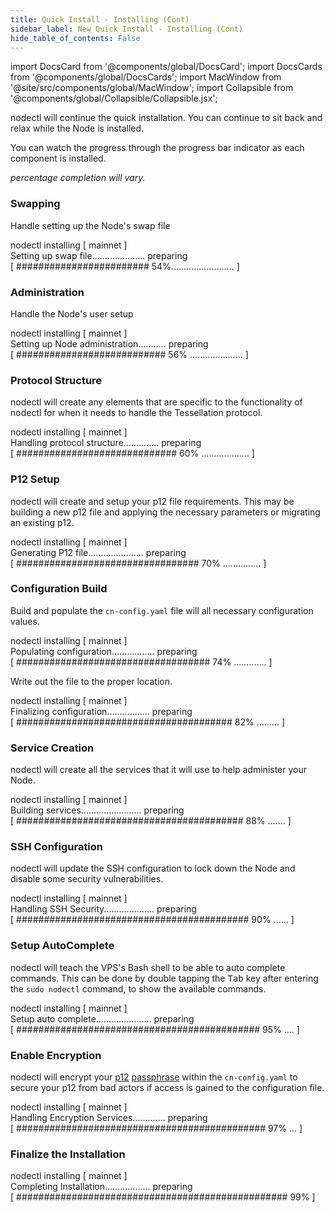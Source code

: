 ```yaml
---
title: Quick Install - Installing (Cont)
sidebar_label: New Quick Install - Installing (Cont)
hide_table_of_contents: False
---
```

<intro-end />

import DocsCard from '@components/global/DocsCard';
import DocsCards from '@components/global/DocsCards';
import MacWindow from '@site/src/components/global/MacWindow';
import Collapsible from '@components/global/Collapsible/Collapsible.jsx';

<head>
  <title>MainNet 2.0 Automation with nodectl</title>
  <meta
    name="description"
    content="nodectl new quick installation"
  />
</head>

nodectl will continue the quick installation.  You can continue to sit back and relax while the Node is installed.  

You can watch the progress through the progress bar indicator as each component is installed.

*percentage completion will vary.*

### Swapping
Handle setting up the Node's swap file

<MacWindow>
nodectl installing [ mainnet ]<br />
Setting up swap file..................... preparing<br />
[ ######################## 54%......................... ]
</MacWindow>

### Administration
Handle the Node's user setup

<MacWindow>
nodectl installing [ mainnet ]<br />
Setting up Node administration........... preparing<br />
[ ########################### 56% ..................... ]
</MacWindow>

### Protocol Structure
nodectl will create any elements that are specific to the functionality of nodectl for when it needs to handle the Tessellation protocol.

<MacWindow>
nodectl installing [ mainnet ]<br />
Handling protocol structure.............. preparing<br />
[ ############################# 60% ................... ]
</MacWindow>

### P12 Setup
nodectl will create and setup your p12 file requirements.  This may be building a new p12 file and applying the necessary parameters or migrating an existing p12.

<MacWindow>
nodectl installing [ mainnet ]<br />
Generating P12 file...................... preparing<br />
[ ################################# 70% ............... ]
</MacWindow>

### Configuration Build

Build and populate the `cn-config.yaml` file will all necessary configuration values.

<MacWindow>
nodectl installing [ mainnet ]<br />
Populating configuration................. preparing<br />
[ ################################### 74% ............. ]
</MacWindow>

Write out the file to the proper location.

<MacWindow>
nodectl installing [ mainnet ]<br />
Finalizing configuration................. preparing<br />
[ ####################################### 82% ......... ]
</MacWindow>

### Service Creation
nodectl will create all the services that it will use to help administer your Node.

<MacWindow>
nodectl installing [ mainnet ]<br />
Building services........................ preparing<br />
[ ######################################### 88% ....... ]
</MacWindow>

### SSH Configuration
nodectl will update the SSH configuration to lock down the Node and disable some security vulnerabilities.

<MacWindow>
nodectl installing [ mainnet ]<br />
Handling SSH Security.................... preparing<br />
[ ########################################## 90% ...... ]
</MacWindow>

### Setup AutoComplete
nodectl will teach the VPS's Bash shell to be able to auto complete commands.  This can be done by double tapping the <kbd>Tab</kbd> key after entering the `sudo nodectl` command, to show the available commands.

<MacWindow>
nodectl installing [ mainnet ]<br />
Setup auto complete...................... preparing<br />
[ ############################################ 95% .... ]
</MacWindow>

### Enable Encryption
nodectl will encrypt your [p12](/validate/validator/p12) [passphrase](/validate/resources/password) within the `cn-config.yaml` to secure your p12 from bad actors if access is gained to the configuration file.

<MacWindow>
nodectl installing [ mainnet ]<br />
Handling Encryption Services............. preparing<br />
[ ############################################# 97% ... ]
</MacWindow>

### Finalize the Installation

<MacWindow>
nodectl installing [ mainnet ]<br />
Completing Installation.................. preparing<br />
[ ################################################# 99% ]
</MacWindow>